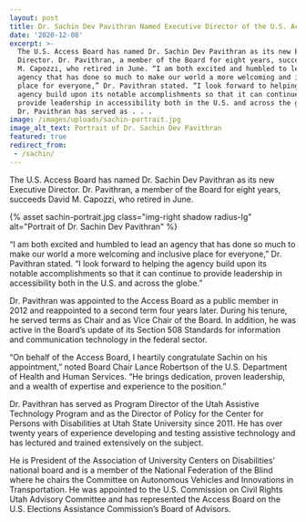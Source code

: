```yaml
---
layout: post
title: Dr. Sachin Dev Pavithran Named Executive Director of the U.S. Access Board
date: '2020-12-08'
excerpt: >-
  The U.S. Access Board has named Dr. Sachin Dev Pavithran as its new Executive
  Director. Dr. Pavithran, a member of the Board for eight years, succeeds David
  M. Capozzi, who retired in June. “I am both excited and humbled to lead an
  agency that has done so much to make our world a more welcoming and inclusive
  place for everyone,” Dr. Pavithran stated. “I look forward to helping the
  agency build upon its notable accomplishments so that it can continue to
  provide leadership in accessibility both in the U.S. and across the globe.”
  Dr. Pavithran has served as . . .
image: /images/uploads/sachin-portrait.jpg
image_alt_text: Portrait of Dr. Sachin Dev Pavithran
featured: true
redirect_from:
 - /sachin/
---
```

The U.S. Access Board has named Dr. Sachin Dev Pavithran as its new Executive Director. Dr. Pavithran, a member of the Board for eight years, succeeds David M. Capozzi, who retired in June.

{% asset sachin-portrait.jpg class="img-right shadow radius-lg" alt="Portrait of Dr. Sachin Dev Pavithran" %}

“I am both excited and humbled to lead an agency that has done so much to make our world a more welcoming and inclusive place for everyone,” Dr. Pavithran stated. “I look forward to helping the agency build upon its notable accomplishments so that it can continue to provide leadership in accessibility both in the U.S. and across the globe.” 

Dr. Pavithran was appointed to the Access Board as a public member in 2012 and reappointed to a second term four years later. During his tenure, he served terms as Chair and as Vice Chair of the Board.  In addition, he was active in the Board’s update of its Section 508 Standards for information and communication technology in the federal sector.

“On behalf of the Access Board, I heartily congratulate Sachin on his appointment,” noted Board Chair Lance Robertson of the U.S. Department of Health and Human Services. “He brings dedication, proven leadership, and a wealth of expertise and experience to the position.”

Dr. Pavithran has served as Program Director of the Utah Assistive Technology Program and as the Director of Policy for the Center for Persons with Disabilities at Utah State University since 2011. He has over twenty years of experience developing and testing assistive technology and has lectured and trained extensively on the subject.

He is President of the Association of University Centers on Disabilities’ national board and is a member of the National Federation of the Blind where he chairs the Committee on Autonomous Vehicles and Innovations in Transportation. He was appointed to the U.S. Commission on Civil Rights Utah Advisory Committee and has represented the Access Board on the U.S. Elections Assistance Commission’s Board of Advisors.
